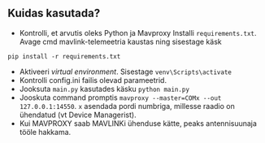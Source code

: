 ## Kuidas kasutada?
- Kontrolli, et arvutis oleks Python ja Mavproxy
Installi `requirements.txt`. Avage cmd mavlink-telemeetria kaustas ning sisestage käsk
```
pip install -r requirements.txt
```
- Aktiveeri _virtual environment_. Sisestage ```venv\Scripts\activate```
- Kontrolli config.ini failis olevad parameetrid.
- Jooksuta `main.py` kasutades käsku ```python main.py```
- Jooskuta command promptis `mavproxy --master=COMx --out 127.0.0.1:14550`. `x` asendada pordi numbriga, millesse raadio on ühendatud (vt Device Managerist).
- Kui MAVPROXY saab MAVLINKi ühenduse kätte, peaks antennisuunaja tööle hakkama.
